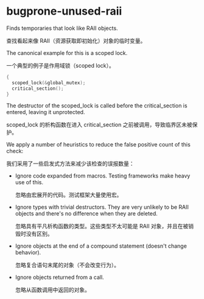 # bugprone-unused-raii

Finds temporaries that look like RAII objects.

查找看起来像 RAII（资源获取即初始化）对象的临时变量。

The canonical example for this is a scoped lock.

一个典型的例子是作用域锁（scoped lock）。

```c++
{
  scoped_lock(&global_mutex);
  critical_section();
}
```

The destructor of the scoped_lock is called before the
critical_section is entered, leaving it unprotected.

scoped_lock 的析构函数在进入 critical_section 之前被调用，导致临界区未被保护。

We apply a number of heuristics to reduce the false positive count of
this check:

我们采用了一些启发式方法来减少该检查的误报数量：

- Ignore code expanded from macros. Testing frameworks make heavy use
  of this.

  忽略由宏展开的代码。测试框架大量使用宏。

- Ignore types with trivial destructors. They are very unlikely to be
  RAII objects and there's no difference when they are deleted.

  忽略具有平凡析构函数的类型。这些类型不太可能是 RAII 对象，并且在被销毁时没有区别。

- Ignore objects at the end of a compound statement (doesn't change
  behavior).

  忽略复合语句末尾的对象（不会改变行为）。

- Ignore objects returned from a call.

  忽略从函数调用中返回的对象。
